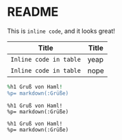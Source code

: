 # README

This is `inline code`, and it looks great!

Title | Title
--- | ---
`Inline code in table` | yeap
`Inline code in table` | nope

```ruby
%h1 Gruß von Haml!
%p= markdown(:Grüße)
```

```
%h1 Gruß von Haml!
%p= markdown(:Grüße)
```

```haml
%h1 Gruß von Haml!
%p= markdown(:Grüße)
```
